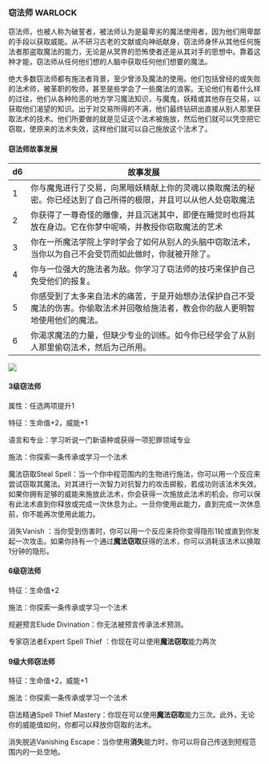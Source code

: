 ### 窃法师 WARLOCK

窃法师，也被人称为破誓者，被法师认为是最卑劣的魔法使用者，因为他们用卑鄙的手段以获取威能。从不研习古老的文献或向神祇献身，窃法师身怀从其他任何施法者那盗取魔法的能力，无论是从冥界的恐怖使者还是从其对手的思想中。靠着这种才能，窃法师从任何他们想的人脑中获取任何他们想要的魔法。

绝大多数窃法师都有施法者背景，至少曾涉及魔法的使用。他们包括曾经的或失败的法术师，被革职的牧师，甚至是些学会了一些魔法的浪客。无论他们有着什么样的过往，他们从各种险恶的地方学习魔法知识，与魔鬼，妖精或其他存在交易，以获取他们渴望的知识。出于对交易所得的不满，他们最终钻研出直接从别人那里获取法术的技术。他们所要做的就是见证这个法术被施放，然后他们就可以凭空把它窃取，使原来的法术失效，这样他们就可以自己施放这个法术了。

#### 窃法师故事发展

<table>
<thead>
<tr class="header">
<th>d6</th>
<th>故事发展</th>
</tr>
</thead>
<tbody>
<tr class="odd">
<td>1</td>
<td>你与魔鬼进行了交易，向黑暗妖精献上你的灵魂以换取魔法的秘密。你已经达到了自己所得的极限，并且可以从他人处窃取魔法</td>
</tr>
<tr class="even">
<td>2</td>
<td>你获得了一尊奇怪的雕像，并且沉迷其中，即便在睡觉时也将其放在身边。它在你梦中呢喃，并教授你窃取魔法的艺术</td>
</tr>
<tr class="odd">
<td>3</td>
<td>你在一所魔法学院上学时学会了如何从别人的头脑中窃取法术，当你以为自己不会受罚而如此做时，你就被开除了。</td>
</tr>
<tr class="even">
<td>4</td>
<td>你与一位强大的施法者为敌。你学习了窃法师的技巧来保护自己免受他们的报复。</td>
</tr>
<tr class="odd">
<td>5</td>
<td>你感受到了太多来自法术的痛苦，于是开始想办法保护自己不受魔法的伤害。你偷取法术并回敬给施法者，教会你的敌人更明智地使用他们的魔法。</td>
</tr>
<tr class="even">
<td>6</td>
<td>你渴求魔法的力量，但缺少专业的训练。如今你已经学会了从别人那里偷窃法术，然后为己所用。</td>
</tr>
</tbody>
</table>

![](https://sdlpic.oss-cn-beijing.aliyuncs.com/pic/warlock.jpg)

#### 3级窃法师

属性：任选两项提升1

特征：生命值+2，威能+1

语言和专业：学习听说一门新语种或获得一项犯罪领域专业

施法：你探索一条传承或学习一个法术

魔法窃取Steal
Spell：当一个你中程范围内的生物进行施法，你可以用一个反应来尝试窃取其魔法。对其进行一次智力对抗智力的攻击掷骰，若成功则该法术失效。如果你拥有足够的威能来施放此法术，你会获得一次施放此法术的机会。你可以保有此法术直到你释放或完成一次休息为止。一旦你使用此能力，直到完成一次休息前，你不能再次使用此能力。

消失Vanish
：当你受到伤害时，你可以用一个反应来将你变得隐形1轮或直到你发起一次攻击。如果你持有一个通过**魔法窃取**获得的法术，你可以消耗该法术以换取1分钟的隐形。

#### 6级窃法师

特征：生命值+2

施法：你探索一条传承或学习一个法术

规避预言Elude Divination：你无法被预言传承法术预测。

专家窃法者Expert Spell Thief ：你现在可以使用**魔法窃取**能力两次

#### 9级大师窃法师

特征：生命值+2，威能+1

施法：你探索一条传承或学习一个法术

窃法精通Spell Thief
Mastery：你现在可以使用**魔法窃取**能力三次。此外，无论你的威能值如何，你都可以释放你窃取的法术。

消失脱逃Vanishing
Escape：当你使用**消失**能力时，你可以将自己传送到短程范围内的一处空地。
